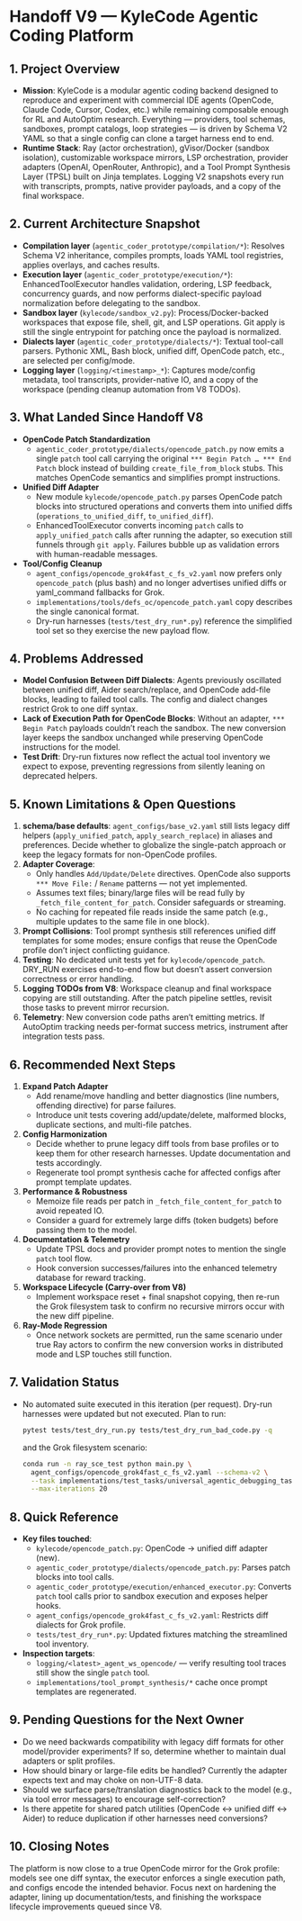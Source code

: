 # Handoff V9 — KyleCode Agentic Coding Platform

## 1. Project Overview
- **Mission**: KyleCode is a modular agentic coding backend designed to reproduce and experiment with commercial IDE agents (OpenCode, Claude Code, Cursor, Codex, etc.) while remaining composable enough for RL and AutoOptim research. Everything — providers, tool schemas, sandboxes, prompt catalogs, loop strategies — is driven by Schema V2 YAML so that a single config can clone a target harness end to end.
- **Runtime Stack**: Ray (actor orchestration), gVisor/Docker (sandbox isolation), customizable workspace mirrors, LSP orchestration, provider adapters (OpenAI, OpenRouter, Anthropic), and a Tool Prompt Synthesis Layer (TPSL) built on Jinja templates. Logging V2 snapshots every run with transcripts, prompts, native provider payloads, and a copy of the final workspace.

## 2. Current Architecture Snapshot
- **Compilation layer** (`agentic_coder_prototype/compilation/*`): Resolves Schema V2 inheritance, compiles prompts, loads YAML tool registries, applies overlays, and caches results.
- **Execution layer** (`agentic_coder_prototype/execution/*`): EnhancedToolExecutor handles validation, ordering, LSP feedback, concurrency guards, and now performs dialect-specific payload normalization before delegating to the sandbox.
- **Sandbox layer** (`kylecode/sandbox_v2.py`): Process/Docker-backed workspaces that expose file, shell, git, and LSP operations. Git apply is still the single entrypoint for patching once the payload is normalized.
- **Dialects layer** (`agentic_coder_prototype/dialects/*`): Textual tool-call parsers. Pythonic XML, Bash block, unified diff, OpenCode patch, etc., are selected per config/mode.
- **Logging layer** (`logging/<timestamp>_*`): Captures mode/config metadata, tool transcripts, provider-native IO, and a copy of the workspace (pending cleanup automation from V8 TODOs).

## 3. What Landed Since Handoff V8
- **OpenCode Patch Standardization**
  - `agentic_coder_prototype/dialects/opencode_patch.py` now emits a single `patch` tool call carrying the original `*** Begin Patch … *** End Patch` block instead of building `create_file_from_block` stubs. This matches OpenCode semantics and simplifies prompt instructions.
- **Unified Diff Adapter**
  - New module `kylecode/opencode_patch.py` parses OpenCode patch blocks into structured operations and converts them into unified diffs (`operations_to_unified_diff`, `to_unified_diff`).
  - EnhancedToolExecutor converts incoming `patch` calls to `apply_unified_patch` calls after running the adapter, so execution still funnels through `git apply`. Failures bubble up as validation errors with human-readable messages.
- **Tool/Config Cleanup**
  - `agent_configs/opencode_grok4fast_c_fs_v2.yaml` now prefers only `opencode_patch` (plus bash) and no longer advertises unified diffs or yaml_command fallbacks for Grok.
  - `implementations/tools/defs_oc/opencode_patch.yaml` copy describes the single canonical format.
  - Dry-run harnesses (`tests/test_dry_run*.py`) reference the simplified tool set so they exercise the new payload flow.

## 4. Problems Addressed
- **Model Confusion Between Diff Dialects**: Agents previously oscillated between unified diff, Aider search/replace, and OpenCode add-file blocks, leading to failed tool calls. The config and dialect changes restrict Grok to one diff syntax.
- **Lack of Execution Path for OpenCode Blocks**: Without an adapter, `*** Begin Patch` payloads couldn’t reach the sandbox. The new conversion layer keeps the sandbox unchanged while preserving OpenCode instructions for the model.
- **Test Drift**: Dry-run fixtures now reflect the actual tool inventory we expect to expose, preventing regressions from silently leaning on deprecated helpers.

## 5. Known Limitations & Open Questions
1. **schema/base defaults**: `agent_configs/base_v2.yaml` still lists legacy diff helpers (`apply_unified_patch`, `apply_search_replace`) in aliases and preferences. Decide whether to globalize the single-patch approach or keep the legacy formats for non-OpenCode profiles.
2. **Adapter Coverage**:
   - Only handles `Add/Update/Delete` directives. OpenCode also supports `*** Move File:` / `Rename` patterns — not yet implemented.
   - Assumes text files; binary/large files will be read fully by `_fetch_file_content_for_patch`. Consider safeguards or streaming.
   - No caching for repeated file reads inside the same patch (e.g., multiple updates to the same file in one block).
3. **Prompt Collisions**: Tool prompt synthesis still references unified diff templates for some modes; ensure configs that reuse the OpenCode profile don’t inject conflicting guidance.
4. **Testing**: No dedicated unit tests yet for `kylecode/opencode_patch`. DRY_RUN exercises end-to-end flow but doesn’t assert conversion correctness or error handling.
5. **Logging TODOs from V8**: Workspace cleanup and final workspace copying are still outstanding. After the patch pipeline settles, revisit those tasks to prevent mirror recursion.
6. **Telemetry**: New conversion code paths aren’t emitting metrics. If AutoOptim tracking needs per-format success metrics, instrument after integration tests pass.

## 6. Recommended Next Steps
1. **Expand Patch Adapter**
   - Add rename/move handling and better diagnostics (line numbers, offending directive) for parse failures.
   - Introduce unit tests covering add/update/delete, malformed blocks, duplicate sections, and multi-file patches.
2. **Config Harmonization**
   - Decide whether to prune legacy diff tools from base profiles or to keep them for other research harnesses. Update documentation and tests accordingly.
   - Regenerate tool prompt synthesis cache for affected configs after prompt template updates.
3. **Performance & Robustness**
   - Memoize file reads per patch in `_fetch_file_content_for_patch` to avoid repeated IO.
   - Consider a guard for extremely large diffs (token budgets) before passing them to the model.
4. **Documentation & Telemetry**
   - Update TPSL docs and provider prompt notes to mention the single `patch` tool flow.
   - Hook conversion successes/failures into the enhanced telemetry database for reward tracking.
5. **Workspace Lifecycle (Carry-over from V8)**
   - Implement workspace reset + final snapshot copying, then re-run the Grok filesystem task to confirm no recursive mirrors occur with the new diff pipeline.
6. **Ray-Mode Regression**
   - Once network sockets are permitted, run the same scenario under true Ray actors to confirm the new conversion works in distributed mode and LSP touches still function.

## 7. Validation Status
- No automated suite executed in this iteration (per request). Dry-run harnesses were updated but not executed. Plan to run:
  ```bash
  pytest tests/test_dry_run.py tests/test_dry_run_bad_code.py -q
  ```
  and the Grok filesystem scenario:
  ```bash
  conda run -n ray_sce_test python main.py \
    agent_configs/opencode_grok4fast_c_fs_v2.yaml --schema-v2 \
    --task implementations/test_tasks/universal_agentic_debugging_task.md \
    --max-iterations 20
  ```

## 8. Quick Reference
- **Key files touched**:
  - `kylecode/opencode_patch.py`: OpenCode → unified diff adapter (new).
  - `agentic_coder_prototype/dialects/opencode_patch.py`: Parses patch blocks into tool calls.
  - `agentic_coder_prototype/execution/enhanced_executor.py`: Converts `patch` tool calls prior to sandbox execution and exposes helper hooks.
  - `agent_configs/opencode_grok4fast_c_fs_v2.yaml`: Restricts diff dialects for Grok profile.
  - `tests/test_dry_run*.py`: Updated fixtures matching the streamlined tool inventory.
- **Inspection targets**:
  - `logging/<latest>_agent_ws_opencode/` — verify resulting tool traces still show the single `patch` tool.
  - `implementations/tool_prompt_synthesis/*` cache once prompt templates are regenerated.

## 9. Pending Questions for the Next Owner
- Do we need backwards compatibility with legacy diff formats for other model/provider experiments? If so, determine whether to maintain dual adapters or split profiles.
- How should binary or large-file edits be handled? Currently the adapter expects text and may choke on non-UTF-8 data.
- Should we surface parse/translation diagnostics back to the model (e.g., via tool error messages) to encourage self-correction?
- Is there appetite for shared patch utilities (OpenCode ↔ unified diff ↔ Aider) to reduce duplication if other harnesses need conversions?

## 10. Closing Notes
The platform is now close to a true OpenCode mirror for the Grok profile: models see one diff syntax, the executor enforces a single execution path, and configs encode the intended behavior. Focus next on hardening the adapter, lining up documentation/tests, and finishing the workspace lifecycle improvements queued since V8.
